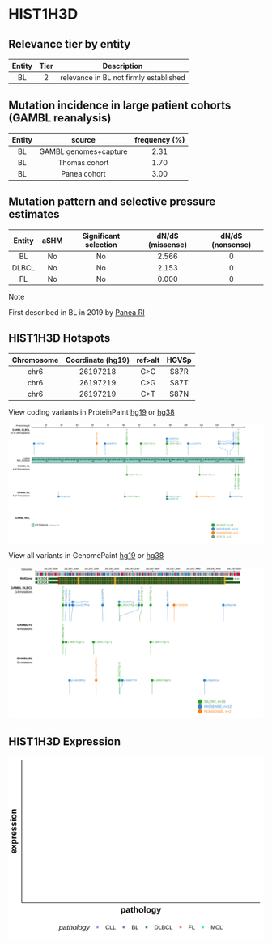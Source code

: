 # HIST1H3D

## Relevance tier by entity

|Entity|Tier|Description                           |
|:------:|:----:|--------------------------------------|
|BL    |2   |relevance in BL not firmly established|

## Mutation incidence in large patient cohorts (GAMBL reanalysis)

|Entity|source               |frequency (%)|
|:------:|:---------------------:|:-------------:|
|BL    |GAMBL genomes+capture|2.31         |
|BL    |Thomas cohort        |1.70         |
|BL    |Panea cohort         |3.00         |

## Mutation pattern and selective pressure estimates

|Entity|aSHM|Significant selection|dN/dS (missense)|dN/dS (nonsense)|
|:------:|:----:|:---------------------:|:----------------:|:----------------:|
|BL    |No  |No                   |2.566           |0               |
|DLBCL |No  |No                   |2.153           |0               |
|FL    |No  |No                   |0.000           |0               |


> [!NOTE]
> First described in BL in 2019 by [Panea RI](https://pubmed.ncbi.nlm.nih.gov/31558468)


 ## HIST1H3D Hotspots

| Chromosome |Coordinate (hg19) | ref>alt | HGVSp | 
 | :---:| :---: | :--: | :---: |
| chr6 | 26197218 | G>C | S87R |
| chr6 | 26197219 | C>G | S87T |
| chr6 | 26197219 | C>T | S87N |

View coding variants in ProteinPaint [hg19](https://morinlab.github.io/LLMPP/GAMBL/HIST1H3D_protein.html)  or [hg38](https://morinlab.github.io/LLMPP/GAMBL/HIST1H3D_protein_hg38.html)

![image](images/proteinpaint/HIST1H3D_NM_003530.svg)

View all variants in GenomePaint [hg19](https://morinlab.github.io/LLMPP/GAMBL/HIST1H3D.html)  or [hg38](https://morinlab.github.io/LLMPP/GAMBL/HIST1H3D_hg38.html)

![image](images/proteinpaint/HIST1H3D.svg)
## HIST1H3D Expression
![image](images/gene_expression/HIST1H3D_by_pathology.svg)
<!-- ORIGIN: paneaWholeGenomeLandscape2019 -->
